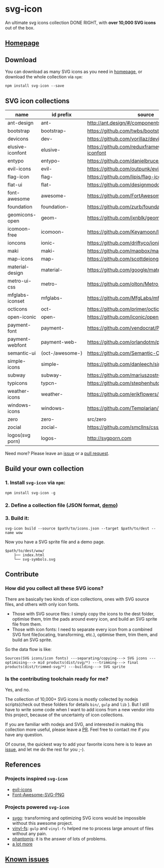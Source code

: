 svg-icon
========

An ultimate svg icons collection DONE RIGHT, with **over 10,000 SVG icons** out of the box.

## [Homepage][homepage]

## Download

You can download as many SVG icons as you need in [homepage][homepage], or download the whole collection via `npm`:

```shell
npm install svg-icon --save
```

## SVG icon collections

name | id prefix | source | supported
----|----|----|----
ant-design       | ant-            | http://ant.design/#/components/icon                | yes
bootstrap        | bootstrap-      | https://github.com/twbs/bootstrap                  | yes
devicons         | dev-            | https://github.com/vorillaz/devicons               | yes
elusive-iconfont | elusive-        | https://github.com/reduxframework/elusive-iconfont | yes
entypo           | entypo-         | https://github.com/danielbruce/entypo              | yes
evil-icons       | evil-           | https://github.com/outpunk/evil-icons              | yes
flag-icon        | flag-           | https://github.com/lipis/flag-icon-css             | yes
flat-ui          | flat-           | https://github.com/designmodo/Flat-UI              | yes
font-awesome     | awesome-        | https://github.com/FortAwesome/Font-Awesome        | yes
foundation       | foundation-     | https://github.com/zurb/foundation-icon-fonts      | yes
geomicons-open   | geom-           | https://github.com/jxnblk/geomicons-open           | yes
icomoon-free     | icomoon-        | https://github.com/Keyamoon/IcoMoon-Free           | yes
ioncons          | ionic-          | https://github.com/driftyco/ionicons               | yes
maki             | maki-           | https://github.com/mapbox/maki                     | yes
map-icons        | map-            | https://github.com/scottdejonge/map-icons          | yes
material-design  | material-       | https://github.com/google/material-design-icons    | yes
metro-ui-css     | metro-          | https://github.com/olton/Metro-UI-CSS              | yes
mfglabs-iconset  | mfglabs-        | https://github.com/MfgLabs/mfglabs-iconset         | yes
octicons         | oct-            | https://github.com/primer/octicons                 | yes
open-iconic      | open-           | https://github.com/iconic/open-iconic              | yes
payment-font     | payment-        | https://github.com/vendocrat/PaymentFont           | yes
payment-webfont  | payment-web-    | https://github.com/orlandotm/payment-webfont       | yes
semantic-ui      | (oct-/awesome-) | https://github.com/Semantic-Org/Semantic-UI/       | yes
simple-icons     | simple-         | https://github.com/danleech/simple-icons           | yes
subway           | subway-         | https://github.com/mariuszostrowski/subway         | yes
typicons         | typcn-          | https://github.com/stephenhutchings/typicons.font  | yes
weather-icons    | weather-        | https://github.com/erikflowers/weather-icons       | yes
windows-icons    | windows-        | https://github.com/Templarian/WindowsIcons         | yes
zero             | zero-           | src/zero                                           | yes
zocial           | zocial-         | https://github.com/smcllns/css-social-buttons      | yes
logos(svg porn)  | logos-          | http://svgporn.com                                 | yes

Need more? Please leave an [issue][issues] or a [pull request][pull-requests].

## Build your own collection

### 1. Install `svg-icon` via `npm`:

```shell
npm install svg-icon -g
```

### 2. Define a collection file (JSON format, [demo](https://github.com/leungwensen/svg-icon/blob/master/src/collection/zfinder.json))

### 3. Build it:

```shell
svg-icon build --source $path/to/icons.json --target $path/to/dest --name wow
```

Now you have a SVG sprite file and a demo page.

```
$path/to/dest/wow/
    ├── index.html
    └── svg-symbols.svg
```

## Contribute

### How did you collect all these SVG icons?

There are basically two kinds of icon collections, ones with SVG source files, and others with only icon fonts.

* Those with SVG source files: I simply copy the icons to the dest folder, optimise them, trim the pads around every icon, and build an SVG sprite file from them.
* Those with icon fonts: I need to separate every icon from a combined SVG font file(locating, transforming, etc.), optimise them, trim them, and build an SVG sprite.

So the data flow is like:

```
Sources(SVG icons/icon fonts) ---separating/copying---> SVG icons ---optimising---> mid products(dist/svg/*) ---trimming---> final products(dist/trimmed-svg/*) ---building---> SVG sprite
```

### Is the contributing toolchain ready for me?

Yes, and no.

The collection of 10,000+ SVG icons is mostly collected by nodejs scripts(check out these folders for details `bin/`, `gulp` and `lib` ). But I still have to write some code when I want to add icons from a new vendor into this project, because of the uncertainty of icon collections.

If you are familiar with nodejs and SVG, and interested in making this collection more useful, please leave a [PR][pull-requests]. Feel free to contact me if you have any question.

Of course, the quickest way to add your favorite icons here is to leave an [issue][issues], and let me do the rest for you ;-).

## References

### Projects inspired `svg-icon`
 
* [evil-icons](https://github.com/outpunk/evil-icons)
* [Font-Awesome-SVG-PNG](https://github.com/encharm/Font-Awesome-SVG-PNG)

### Projects powered `svg-icon`

* [svgo](https://github.com/svg/svgo): transforming and optimizing SVG icons would be impossible without this awesome project.
* [vinyl-fs](https://github.com/gulpjs/vinyl-fs): `gulp` and `vinyl-fs` helped me to process large amount of files without any pain.
* [phantomjs](http://phantomjs.org/): it is the answer of lots of problems.
* [a lot more](https://github.com/leungwensen/svg-icon/blob/master/package.json#L22)

## [Known issues][issues]

[homepage]: http://leungwensen.github.io/svg-icon/ "homepage"
[issues]: https://github.com/leungwensen/svg-icon/issues "issues"
[pull-requests]: https://github.com/leungwensen/svg-icon/pulls "pull requests"
